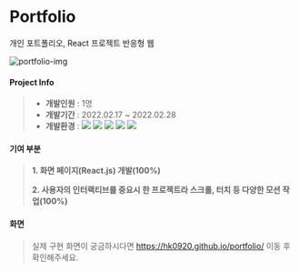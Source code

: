 # Portfolio
개인 포트폴리오, React 프로젝트 반응형 웹 

![portfolio-img](https://user-images.githubusercontent.com/75876034/156546035-11e5c6c2-a4f9-4cab-a37a-5f1b56e14faf.png)

#### Project Info 
> * **개발인원** : 1명  
> * **개발기간** : 2022.02.17 ~ 2022.02.28  
> * **개발환경** : 
    <span><img src="https://img.shields.io/badge/react-61DAFB?style=flat&logo=react&logoColor=white"/></span>
    <span><img src="https://img.shields.io/badge/CSS-1572b6?style=flat&logo=css3&logoColor=white"/></span>
    <span><img src="https://img.shields.io/badge/jQuery-0769ad?style=flat&logo=jquery&logoColor=white"/></span>
    <span><img src="https://img.shields.io/badge/Git-f05032?style=flat&logo=git&logoColor=white"/></span>
    <span><img src="https://img.shields.io/badge/GitHub-181717?style=flat&logo=github&logoColor=white"/></span>

#### 기여 부분
>   **1. 화면 페이지(React.js) 개발(100%)**   
>
>   **2. 사용자의 인터랙티브를 중요시 한 프로젝트라 스크롤, 터치 등 다양한 모션 작업(100%)**    

#### 화면
> 실제 구현 화면이 궁금하시다면 https://hk0920.github.io/portfolio/ 이동 후 확인해주세요.
